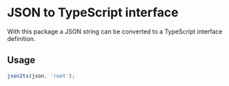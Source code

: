 # JSON to TypeScript interface

With this package a JSON string can be converted to a TypeScript interface definition.

## Usage

```typescript
json2ts(json, 'root');
```
 